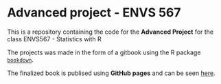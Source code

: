 # Advanced project - ENVS 567

This is a repository containing the code for the **Advanced Project** for the 
class ENVS567 - Statistics with R

The projects was made in the form of a gitbook using the R package [`bookdown`](https://bookdown.org/yihui/bookdown/).

The finalized book is publised using **GitHub pages** and can be seen [here](https://coayala.github.io/Adv_project_ENVS567/).

